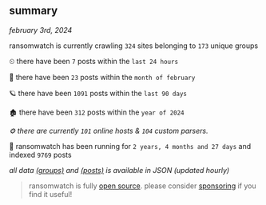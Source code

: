 
## summary
_february 3rd, 2024_

ransomwatch is currently crawling `324` sites belonging to `173` unique groups

⏲ there have been `7` posts within the `last 24 hours`

🦈 there have been `23` posts within the `month of february`

🪐 there have been `1091` posts within the `last 90 days`

🏚 there have been `312` posts within the `year of 2024`

_⚙️ there are currently `101` online hosts & `104` custom parsers._

🦕 ransomwatch has been running for `2 years, 4 months and 27 days` and indexed `9769` posts

_all data  [(groups)](http://ransomwhat.telemetry.ltd/groups) and [(posts)](http://ransomwhat.telemetry.ltd/posts) is available in JSON (updated hourly)_

> ransomwatch is fully [open source](https://github.com/joshhighet/ransomwatch#ransomwatch--). please consider [sponsoring](https://github.com/sponsors/joshhighet) if you find it useful!
